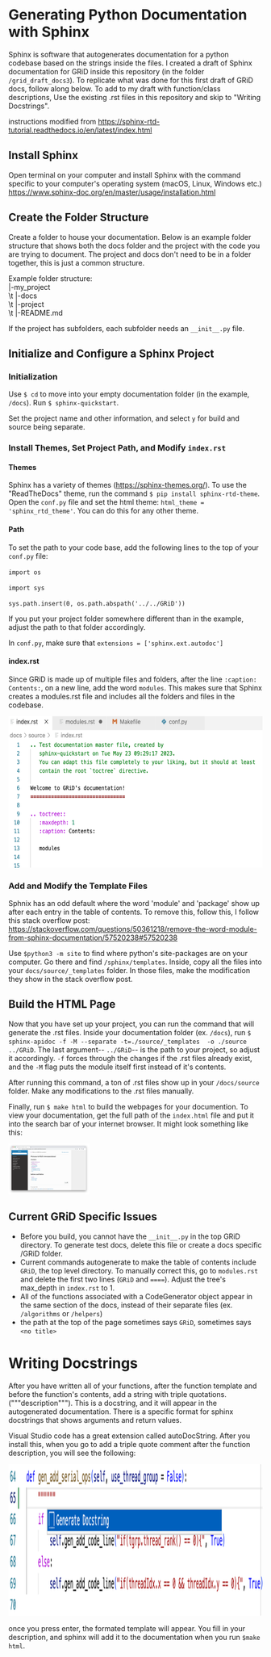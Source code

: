 # Generating Python Documentation with Sphinx

Sphinx is software that autogenerates documentation for a python codebase based on the strings inside the files. I created a draft of Sphinx documentation for GRiD inside this repository (in the folder `/grid_draft_docs3`). To replicate what was done for this first draft of GRiD docs, follow along below. To add to my draft with function/class descriptions, Use the existing .rst files in this repository and skip to "Writing Docstrings". 

instructions modified from https://sphinx-rtd-tutorial.readthedocs.io/en/latest/index.html

## Install Sphinx

Open terminal on your computer and install Sphinx with the command specific to your computer's operating system (macOS, Linux, Windows etc.) 
https://www.sphinx-doc.org/en/master/usage/installation.html 

## Create the Folder Structure

Create a folder to house your documentation. Below is an example folder structure that shows both the docs folder and the project  with the code you are trying to document. The project and docs don't need to be in a folder together, this is just a common structure. 

Example folder structure: \
|-my_project \
\t  |-docs \
\t  |-project \
\t  |-README.md

If the project has subfolders, each subfolder needs an `__init__.py` file. 

## Initialize and Configure a Sphinx Project

### Initialization
Use `$ cd` to move into your empty documentation folder (in the example, `/docs`). Run `$ sphinx-quickstart`. 

Set the project name and other information, and select `y` for build and source being separate. 

### Install Themes, Set Project Path, and Modify `index.rst`

#### Themes
Sphinx has a variety of themes (https://sphinx-themes.org/). To use the "ReadTheDocs" theme, run the command `$ pip install sphinx-rtd-theme`. Open the `conf.py` file and set the html theme: `html_theme = 'sphinx_rtd_theme'`. You can do this for any other theme.

#### Path
To set the path to your code base, add the following lines to the top of your `conf.py` file:

`import os`

`import sys`

`sys.path.insert(0, os.path.abspath('../../GRiD'))`


If you put your project folder somewhere different than in the example, adjust the path to that folder accordingly. 

In `conf.py`, make sure that  `extensions = ['sphinx.ext.autodoc']`

#### index.rst

Since GRiD is made up of multiple files and folders, after the line `:caption: Contents:`, on a new line, add the word `modules`. This makes sure that Sphinx creates a modules.rst file and includes all the folders and files in the codebase. 

<img src="/modules.png" alt="index.rst file after edits" style="height: 300px;"/>

### Add and Modify the Template Files

Sphnix has an odd default where the word 'module' and 'package' show up after each entry in the table of contents. To remove this, follow this, I follow this stack overflow post: https://stackoverflow.com/questions/50361218/remove-the-word-module-from-sphinx-documentation/57520238#57520238

Use `$python3 -m site` to find where python's site-packages are on your computer. Go there and find `/sphinx/templates`. Inside, copy all the files into your `docs/source/_templates` folder. In those files, make the modification they show in the stack overflow post. 

## Build the HTML Page

Now that you have set up your project, you can run the command that will generate the .rst files. Inside your documentation folder (ex. `/docs`), run 
`$ sphinx-apidoc -f -M --separate -t=./source/_templates  -o ./source ../GRiD`. The last argument-- `../GRiD`-- is the path to your project, so adjust it accordingly. `-f` forces through the changes if the .rst files already exist, and the `-M` flag puts the module itself first instead of it's contents.

After running this command, a ton of .rst files show up in your `/docs/source` folder. Make any modifications to the .rst files manually.

Finally, run `$ make html` to build the webpages for your documention. To view your documentation, get the full path of the `index.html` file and put it into the search bar of your internet browser. It might look something like this:

<img src="/example.png" alt="GRiD draft table of contents" style="height: 100px;"/>

## Current GRiD Specific Issues

- Before you build, you cannot have the `__init__.py` in the top GRiD directory. To generate test docs, delete this file or create a docs specific /GRiD folder. 
- Current commands autogenerate to make the table of contents include `GRiD`, the top level directory. To manually correct this, go to `modules.rst` and delete the first two lines (`GRiD` and `====`). Adjust the tree's max_depth in `index.rst` to 1. 
- All of the functions associated with a CodeGenerator object appear in the same section of the docs, instead of their separate files (ex. `/algorithms` or `/helpers`)
- the path at the top of the page sometimes says `GRiD`, sometimes says `<no title>`

# Writing Docstrings

After you have written all of your functions, after the function template and before the function's contents, add a string with triple quotations. ("""description"""). This is a docstring, and it will appear in the autogenerated documentation. There is a specific format for sphinx docstrings that shows arguments and return values.

Visual Studio code has a great extension called autoDocString. After you install this, when you go to add a triple quote comment after the function description, you will see the following:

<img src="/docstring.png" alt="image of docstring being generated" style="height: 300px;"/>

once you press enter, the formated template will appear. You fill in your description, and sphinx will add it to the documentation when you run `$make html`. 

